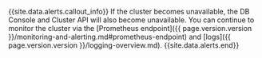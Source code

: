{{site.data.alerts.callout_info}}
If the cluster becomes unavailable, the DB Console and Cluster API will also become unavailable. You can continue to monitor the cluster via the [Prometheus endpoint]({{ page.version.version }}/monitoring-and-alerting.md#prometheus-endpoint) and [logs]({{ page.version.version }}/logging-overview.md).
{{site.data.alerts.end}}